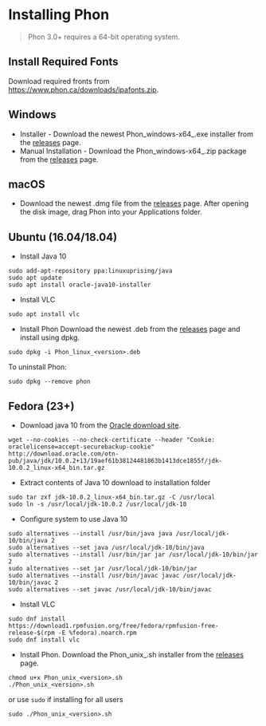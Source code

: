 # Installing Phon
> Phon 3.0+ requires a 64-bit operating system.

## Install Required Fonts

Download required fronts from https://www.phon.ca/downloads/ipafonts.zip.

## Windows

 * Installer - Download the newest Phon_windows-x64_<version>.exe installer from the [releases](https://github.com/phon-ca/phon/releases) page.
 * Manual Installation - Download the Phon_windows-x64_<version>.zip package from the [releases](https://github.com/phon-ca/phon/releases) page.

##  macOS

 * Download the newest .dmg file from the [releases](https://github.com/phon-ca/phon/releases) page.  After opening the disk image, drag Phon into your Applications folder.

## Ubuntu (16.04/18.04)

 * Install Java 10
```
sudo add-apt-repository ppa:linuxuprising/java
sudo apt update
sudo apt install oracle-java10-installer
```
 * Install VLC
```
sudo apt install vlc
```
 * Install Phon
Download the newest .deb from the [releases](https://github.com/phon-ca/phon/releases) page and install using dpkg.
```
sudo dpkg -i Phon_linux_<version>.deb
```
To uninstall Phon:
```
sudo dpkg --remove phon
```

## Fedora (23+)

 * Download java 10 from the [Oracle download site](http://www.oracle.com/technetwork/java/javase/downloads/index.html).
```
wget --no-cookies --no-check-certificate --header "Cookie: oraclelicense=accept-securebackup-cookie" http://download.oracle.com/otn-pub/java/jdk/10.0.2+13/19aef61b38124481863b1413dce1855f/jdk-10.0.2_linux-x64_bin.tar.gz
```
 * Extract contents of Java 10 download to installation folder
```
sudo tar zxf jdk-10.0.2_linux-x64_bin.tar.gz -C /usr/local
sudo ln -s /usr/local/jdk-10.0.2 /usr/local/jdk-10
```
 * Configure system to use Java 10
```
sudo alternatives --install /usr/bin/java java /usr/local/jdk-10/bin/java 2
sudo alternatives --set java /usr/local/jdk-10/bin/java
sudo alternatives --install /usr/bin/jar jar /usr/local/jdk-10/bin/jar 2
sudo alternatives --set jar /usr/local/jdk-10/bin/jar
sudo alternatives --install /usr/bin/javac javac /usr/local/jdk-10/bin/javac 2
sudo alternatives --set javac /usr/local/jdk-10/bin/javac
```
 * Install VLC
```
sudo dnf install https://download1.rpmfusion.org/free/fedora/rpmfusion-free-release-$(rpm -E %fedora).noarch.rpm
sudo dnf install vlc
```
 * Install Phon.
Download the Phon_unix_<version>.sh installer from the [releases](https://github.com/phon-ca/phon/releases) page.
```
chmod u+x Phon_unix_<version>.sh
./Phon_unix_<version>.sh
```
or use ```sudo``` if installing for all users
```
sudo ./Phon_unix_<version>.sh
```
